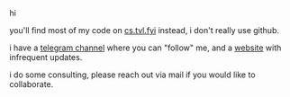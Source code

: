 hi

you'll find most of my code on [cs.tvl.fyi](https://cs.tvl.fyi) instead, i don't really use github.

i have a [telegram channel](https://t.me/tazlog) where you can "follow" me, and a [website](https://tazj.in/) with infrequent updates.

i do some consulting, please reach out via mail if you would like to collaborate.
